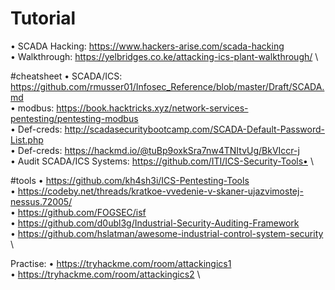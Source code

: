# Tutorial 
• SCADA Hacking: https://www.hackers-arise.com/scada-hacking \
• Walkthrough: https://yelbridges.co.ke/attacking-ics-plant-walkthrough/ \


#cheatsheet
• SCADA/ICS: https://github.com/rmusser01/Infosec_Reference/blob/master/Draft/SCADA.md \
• modbus: https://book.hacktricks.xyz/network-services-pentesting/pentesting-modbus \
• Def-creds: http://scadasecuritybootcamp.com/SCADA-Default-Password-List.php \
• Def-creds: https://hackmd.io/@tuBp9oxkSra7nw4TNItvUg/BkVIccr-j \
• Audit SCADA/ICS Systems: https://github.com/ITI/ICS-Security-Tools•  \


#tools
• https://github.com/kh4sh3i/ICS-Pentesting-Tools \
• https://codeby.net/threads/kratkoe-vvedenie-v-skaner-ujazvimostej-nessus.72005/ \
• https://github.com/FOGSEC/isf \
• https://github.com/d0ubl3g/Industrial-Security-Auditing-Framework \
• https://github.com/hslatman/awesome-industrial-control-system-security \


Practise:
• https://tryhackme.com/room/attackingics1 \
• https://tryhackme.com/room/attackingics2 \
